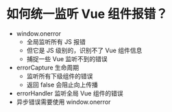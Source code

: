# 如何统一监听 Vue 组件报错？

- window.onerror
  - 全局监听所有 JS 报错
  - 但它是 JS 级别的，识别不了 Vue 组件信息
  - 捕捉一些 Vue 监听不到的错误
- errorCapture 生命周期
  - 监听所有下级组件的错误
  - 返回 false 会阻止向上传播
- errorHandler 监听全局 Vue 组件的错误
- 异步错误需要使用 window.onerror
